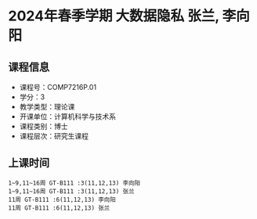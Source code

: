 # 2024年春季学期 大数据隐私 张兰, 李向阳






## 课程信息

- 课程号：COMP7216P.01
- 学分：3
- 教学类型：理论课
- 开课单位：计算机科学与技术系
- 课程类别：博士
- 课程层次：研究生课程

## 上课时间

```
1~9,11~16周 GT-B111 :3(11,12,13) 李向阳
1~9,11~16周 GT-B111 :3(11,12,13) 张兰
11周 GT-B111 :6(11,12,13) 李向阳
11周 GT-B111 :6(11,12,13) 张兰
```

